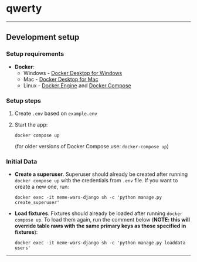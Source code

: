 # qwerty

- - -

## Development setup

### Setup requirements

- **Docker**:
    - Windows - [Docker Desktop for Windows](https://docs.docker.com/docker-for-windows/install/)
    - Mac - [Docker Desktop for Mac](https://docs.docker.com/docker-for-mac/install/)
    - Linux - [Docker Engine](https://docs.docker.com/engine/install/#server)
      and [Docker Compose](https://docs.docker.com/compose/install/)

### Setup steps

1. Create `.env` based on `example.env`
2. Start the app:

   `docker compose up`

   (for older versions of Docker Compose use: `docker-compose up`)

### Initial Data

- **Create a superuser**. Superuser should already be created after running `docker compose up`
  with the credentials from `.env` file. If you want to create a new one, run:

  `docker exec -it meme-wars-django sh -c 'python manage.py create_superuser'`


- **Load fixtures**. Fixtures should already be loaded after running `docker compose up`.
  To load them again, run the comment below (**NOTE: this will override table raws with the same
  primary keys as those specified in fixtures**):

  `docker exec -it meme-wars-django sh -c 'python manage.py loaddata users'`

- - -
